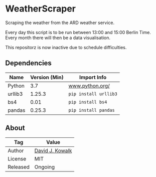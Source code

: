 # WeatherScraper
Scraping the weather from the ARD weather service.

Every day this script is to be run between 13:00 and 15:00 Berlin Time. Every month there will then be a data visualisation.

This repositorz is now inactive due to schedule difficulties.

## Dependencies

|  Name   | Version (Min) |       Import Info       |
|---------|---------------|-------------------------|
| Python  | 3.7           | www.python.org/         |
| urllib3 | 1.25.3        | ``pip install urllib3`` |
| bs4     | 0.01          | ``pip install bs4``     |
| pandas  | 0.25.3        | ``pip install pandas``  |

## About

|    Tag   | Value |
|----------|-------|
| Author   | [David J. Kowalk](https://davidkowalk.github.io/)
| License  | MIT
| Released | Ongoing
